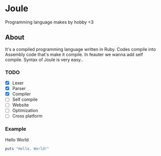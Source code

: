 # Joule
Programming language makes by hobby <3
## About
It's a compiled programming language written in Ruby. Codes compile into Assembly code that's make it compile. In feauter we wanna add self compile. Syntax of Joule is very easy..

### TODO
- [x] Lexer
- [x] Parser
- [x] Compiler
- [ ] Self compile
- [ ] Website
- [ ] Optimization 
- [ ] Cross platform

### Example 
Hello World

```ruby
puts "Hello, World!"
```
